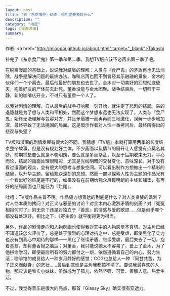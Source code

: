 ```yaml
---
layout: post
title: "致『东京喰种』动画：你到底要表现什么"
description: ""
category: "动漫"
tags: [漫画改编]
summary:
---
```


作者: <a href="http://mioopoi.github.io/about.html",target="_blank">Takashi</a>

补完了《东京食尸鬼》第一季和第二季。我想TV版应该不必再出第三季了吧。

在脱离漫画的基础上，说说我对结局的理解：人类与『食尸鬼』的矛盾再也无法消除，战争是解决问题的最终办法。咖啡店再也回不到曾经其乐融融的景象，金木的伙伴们一个个离去，最后他最好的朋友也去世了。金木对一切美好的幻想彻底破灭，抱着好友的尸体前去赴死。董香没能与金木团聚。战争结束后，一切归于平静，新的咖啡店开业，不过只有董香一个人了。

以我对剧情的理解，自从最后的战争打响那一刻开始，就注定了悲剧的结局。枭的退隐就是为了想与人类和平相处，然而这个梦想永远也无法实现了。人类与『食尸鬼』始终无法理解与包容对方，并且矛盾被一而再再而三地激化，误解一步步地加深，最终导致了无法挽回的局面。这是暗示作者对人性一番拷问后，最终所得出的悲观与失望？

TV版和漫画的剧情发展有很大的不同。我猜想『TV版』本就打算用两季的长度结束整个故事，但是没有规划好主体，不少画面以及情节的展开让人感觉有点莫名其妙。前期铺垫要么就是不够明朗，要么就是多而杂乱，以至于后期收束无力。平心而论，结局的画面处理很精彩，尤其是光线明暗的交替变化，意味深长。对于没有看过漫画的观众，会有很大的思考与想象空间。可以看出制作方想做出一个精彩的结局，以升华主题，留给观众深刻的念想。然而一部以探索人性为主题的作品光有一个看似好的结尾是不行的，如果没有在前期给观众展现明朗的主线和铺垫，有再好的结局画面也只能归为『烂尾』。

吐槽：TV版作品主旨不明。作品极力想表达的到底是什么？对人类贪婪的讽刺？对人性本质的拷问？对正义与邪恶的讨论？对金木内心激烈矛盾的刻画？对『冤冤相报何时了』的无奈？还是对独立于『善恶』的情感与爱的歌颂……但是似乎哪个都没有处理好。相比之下，《寄生兽》就平衡得更为得当。

另外，作品的剧情走向和人物刻画也使得我对其中的人物感觉不真切。对主角已经不知道该怎么评价了，总是处于激烈的心理对抗之中，总是受虐，即使黑化了实力也没有到我心中期待的那样——黑化了继续矛盾、继续受虐，最后失去了一切，抱着基友，却将董香抛之脑后；对董香，我只能说她太不容易了，爱上了金木，为了他拼命学习，即便最后所有的努力都付之一炬，依然遵循着自己的内心，努力生活；咖啡馆的成员给人一种岁月静好的感觉；CCG也总给人一种『同甘共苦，为了正义而献身』的悲壮……最后到底谁是主角我都搞不清了。要说我最喜欢的人物，那应该是雏实小妹妹，虽然成为了孤儿，依然坚强、可爱、善解人意、热爱生活。

不过，我觉得音乐是很大的亮点，那首『Glassy Sky』确实很有穿透力。